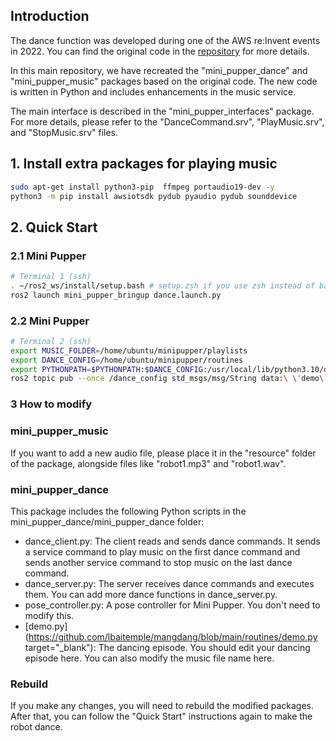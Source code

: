 
## Introduction 
The dance function was developed during one of the AWS re:Invent events in 2022. You can find the original code in the [repository](https://github.com/mangdangroboticsclub/mini-pupper-aws) for more details.

In this main repository, we have recreated the "mini_pupper_dance" and "mini_pupper_music" packages based on the original code. The new code is written in Python and includes enhancements in the music service.

The main interface is described in the "mini_pupper_interfaces" package. For more details, please refer to the "DanceCommand.srv", "PlayMusic.srv", and "StopMusic.srv" files.

## 1. Install extra packages for playing music

```sh
sudo apt-get install python3-pip  ffmpeg portaudio19-dev -y
python3 -m pip install awsiotsdk pydub pyaudio pydub sounddevice
```

## 2. Quick Start

### 2.1 Mini Pupper

```sh
# Terminal 1 (ssh)
. ~/ros2_ws/install/setup.bash # setup.zsh if you use zsh instead of bash
ros2 launch mini_pupper_bringup dance.launch.py
```

### 2.2 Mini Pupper
```sh
# Terminal 2 (ssh)
export MUSIC_FOLDER=/home/ubuntu/minipupper/playlists
export DANCE_CONFIG=/home/ubuntu/minipupper/routines
export PYTHONPATH=$PYTHONPATH:$DANCE_CONFIG:/usr/local/lib/python3.10/dist-packages
ros2 topic pub --once /dance_config std_msgs/msg/String data:\ \'demo\'\ 

```

### 3 How to modify

### mini_pupper_music
If you want to add a new audio file, please place it in the "resource" folder of the package, alongside files like "robot1.mp3" and "robot1.wav".

### mini_pupper_dance
This package includes the following Python scripts in the mini_pupper_dance/mini_pupper_dance folder:
- dance_client.py: The client reads and sends dance commands. It sends a service command to play music on the first dance command and sends another service command to stop music on the last dance command.
- dance_server.py: The server receives dance commands and executes them. You can add more dance functions in dance_server.py.
- pose_controller.py: A pose controller for Mini Pupper. You don't need to modify this.
- [demo.py](https://github.com/lbaitemple/mangdang/blob/main/routines/demo.py target="_blank"): The dancing episode. You should edit your dancing episode here. You can also modify the music file name here.

### Rebuild
If you make any changes, you will need to rebuild the modified packages. After that, you can follow the "Quick Start" instructions again to make the robot dance.
